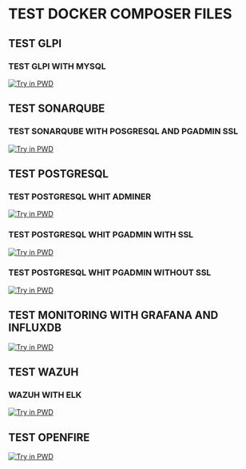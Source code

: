 # TEST DOCKER COMPOSER FILES

## TEST GLPI
### TEST GLPI WITH MYSQL
[![Try in PWD](https://raw.githubusercontent.com/play-with-docker/stacks/master/assets/images/button.png)](https://labs.play-with-docker.com/?stack=https://raw.githubusercontent.com/jordimalla/ConfigFilesDockerComposer/master/GLPI/docker-compose.yml)

## TEST SONARQUBE
### TEST SONARQUBE WITH POSGRESQL AND PGADMIN SSL
[![Try in PWD](https://raw.githubusercontent.com/play-with-docker/stacks/master/assets/images/button.png)](https://labs.play-with-docker.com/?stack=https://raw.githubusercontent.com/jordimalla/ConfigFilesDockerComposer/master/SONARQUBE/docker-compose.yml)

## TEST POSTGRESQL
### TEST POSTGRESQL WHIT ADMINER
[![Try in PWD](https://raw.githubusercontent.com/play-with-docker/stacks/master/assets/images/button.png)](https://labs.play-with-docker.com/?stack=https://raw.githubusercontent.com/jordimalla/ConfigFilesDockerComposer/master/POSTGRESQL/adminer-without-ssl_docker-composer.yml)

### TEST POSTGRESQL WHIT PGADMIN WITH SSL
[![Try in PWD](https://raw.githubusercontent.com/play-with-docker/stacks/master/assets/images/button.png)](https://labs.play-with-docker.com/?stack=https://raw.githubusercontent.com/jordimalla/ConfigFilesDockerComposer/master/POSTGRESQL/pgadmin-with-ssl_docker-composer.yml)

### TEST POSTGRESQL WHIT PGADMIN WITHOUT SSL
[![Try in PWD](https://raw.githubusercontent.com/play-with-docker/stacks/master/assets/images/button.png)](https://labs.play-with-docker.com/?stack=https://raw.githubusercontent.com/jordimalla/ConfigFilesDockerComposer/master/POSTGRESQL/pgadmin-without-ssl_docker-composer.yml)

## TEST MONITORING WITH GRAFANA AND INFLUXDB
[![Try in PWD](https://raw.githubusercontent.com/play-with-docker/stacks/master/assets/images/button.png)](https://labs.play-with-docker.com/?stack=https://raw.githubusercontent.com/jordimalla/ConfigFilesDockerComposer/master/MONITORING-SYSTEM/docker-compose.yml)

## TEST WAZUH 
### WAZUH WITH ELK
[![Try in PWD](https://raw.githubusercontent.com/play-with-docker/stacks/master/assets/images/button.png)](https://labs.play-with-docker.com/?stack=https://raw.githubusercontent.com/jordimalla/ConfigFilesDockerComposer/master/Wazuh-ELK/docker-compose.yml)

## TEST OPENFIRE
[![Try in PWD](https://raw.githubusercontent.com/play-with-docker/stacks/master/assets/images/button.png)](https://labs.play-with-docker.com/?stack=https://raw.githubusercontent.com/jordimalla/ConfigFilesDockerComposer/master/Openfire/docker-compose.yml)
